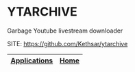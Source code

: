 # YTARCHIVE

 Garbage Youtube livestream downloader

 SITE: https://github.com/Kethsar/ytarchive

 | [Applications](https://portable-linux-apps.github.io/apps.html) | [Home](https://portable-linux-apps.github.io)
 | --- | --- |
